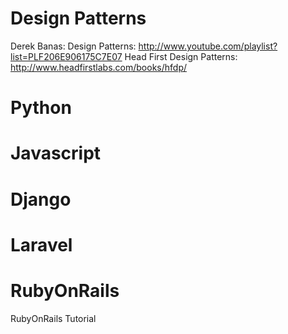Design Patterns
===========

Derek Banas: Design Patterns:  http://www.youtube.com/playlist?list=PLF206E906175C7E07
Head First Design Patterns:  http://www.headfirstlabs.com/books/hfdp/


Python 
======

Javascript
==========


Django
======

Laravel
=======

RubyOnRails
===========

RubyOnRails Tutorial
